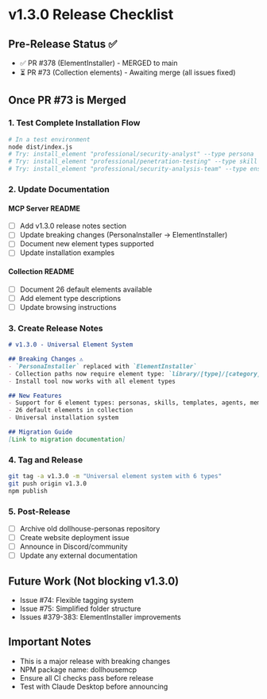 # v1.3.0 Release Checklist

## Pre-Release Status ✅
- ✅ PR #378 (ElementInstaller) - MERGED to main
- ⏳ PR #73 (Collection elements) - Awaiting merge (all issues fixed)

## Once PR #73 is Merged

### 1. Test Complete Installation Flow
```bash
# In a test environment
node dist/index.js
# Try: install_element "professional/security-analyst" --type persona
# Try: install_element "professional/penetration-testing" --type skill
# Try: install_element "professional/security-analysis-team" --type ensemble
```

### 2. Update Documentation

#### MCP Server README
- [ ] Add v1.3.0 release notes section
- [ ] Update breaking changes (PersonaInstaller → ElementInstaller)
- [ ] Document new element types supported
- [ ] Update installation examples

#### Collection README  
- [ ] Document 26 default elements available
- [ ] Add element type descriptions
- [ ] Update browsing instructions

### 3. Create Release Notes
```markdown
# v1.3.0 - Universal Element System

## Breaking Changes ⚠️
- `PersonaInstaller` replaced with `ElementInstaller`
- Collection paths now require element type: `library/[type]/[category]/[element].md`
- Install tool now works with all element types

## New Features
- Support for 6 element types: personas, skills, templates, agents, memories, ensembles
- 26 default elements in collection
- Universal installation system

## Migration Guide
[Link to migration documentation]
```

### 4. Tag and Release
```bash
git tag -a v1.3.0 -m "Universal element system with 6 types"
git push origin v1.3.0
npm publish
```

### 5. Post-Release
- [ ] Archive old dollhouse-personas repository
- [ ] Create website deployment issue
- [ ] Announce in Discord/community
- [ ] Update any external documentation

## Future Work (Not blocking v1.3.0)
- Issue #74: Flexible tagging system
- Issue #75: Simplified folder structure
- Issues #379-383: ElementInstaller improvements

## Important Notes
- This is a major release with breaking changes
- NPM package name: dollhousemcp
- Ensure all CI checks pass before release
- Test with Claude Desktop before announcing